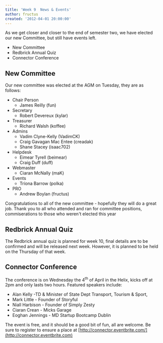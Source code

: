 ```yaml
---
title: 'Week 9  News & Events'
author: fructus
created: '2012-04-01 20:00:00'
---
```

As we get closer and closer to the end of semester two, we have elected our new Committee, but still have events left.

*   New Committee
*   Redbrick Annual Quiz
*   Connector Conference

## New Committee

Our new committee was elected at the AGM on Tuesday, they are as follows:

*   Chair Person
    *   James Reilly (fun)
*   Secretary
    *   Robert Devereux (kylar)
*   Treasurer
    *   Richard Walsh (koffee)
*   Admins
    *   Vadim Clyne-Kelly (VadimCK)
    *   Craig Gavagan Mac Entee (creadak)
    *   Shane Stacey (isaac702)
*   Helpdesk
    *   Eimear Tyrell (beimear)
    *   Craig Duff (duff)
*   Webmaster
    *   Ciaran McNally (maK)
*   Events
    *   Tríona Barrow (polka)
*   PRO
    *   Andrew Boylan (fructus)

Congratulations to all of the new committee - hopefully they will do a great job. Thank you to all who attended and ran for committee positions, commiserations to those who weren't elected this year

## Redbrick Annual Quiz

The Redbrick annual quiz is planned for week 10, final details are to be confirmed and will be released next week. However, it is planned to be held on the Thursday of that week.

## Connector Conference

The conference is on Wednesday the 4<sup>th</sup> of April in the Helix, kicks off at 2pm and only lasts two hours. Featured speakers include:

*   Alan Kelly -TD & Minister of State Dept Transport, Tourism & Sport,
*   Mark Little - Founder of Storyful
*   Niall Harbison - Founder of Simply Zesty
*   Ciaran Crean - Micks Garage
*   Eoghan Jennings - MD Startup Bootcamp Dublin

The event is free, and it should be a good bit of fun, all are welcome. Be sure to register to ensure a place at [http://connector.eventbrite.com/](http://connector.eventbrite.com)